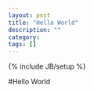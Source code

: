 ```yaml
---
layout: post
title: "Hello World"
description: ""
category: 
tags: []
---
```

{% include JB/setup %}

#Hello World
